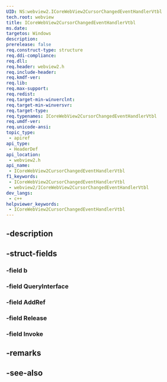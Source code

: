 ```yaml
---
UID: NS:webview2.ICoreWebView2CursorChangedEventHandlerVtbl
tech.root: webview
title: ICoreWebView2CursorChangedEventHandlerVtbl
ms.date: 
targetos: Windows
description: 
prerelease: false
req.construct-type: structure
req.ddi-compliance: 
req.dll: 
req.header: webview2.h
req.include-header: 
req.kmdf-ver: 
req.lib: 
req.max-support: 
req.redist: 
req.target-min-winverclnt: 
req.target-min-winversvr: 
req.target-type: 
req.typenames: ICoreWebView2CursorChangedEventHandlerVtbl
req.umdf-ver: 
req.unicode-ansi: 
topic_type:
 - apiref
api_type:
 - HeaderDef
api_location:
 - webview2.h
api_name:
 - ICoreWebView2CursorChangedEventHandlerVtbl
f1_keywords:
 - ICoreWebView2CursorChangedEventHandlerVtbl
 - webview2/ICoreWebView2CursorChangedEventHandlerVtbl
dev_langs:
 - c++
helpviewer_keywords:
 - ICoreWebView2CursorChangedEventHandlerVtbl
---
```


## -description

## -struct-fields

### -field b

### -field QueryInterface

### -field AddRef

### -field Release

### -field Invoke

## -remarks

## -see-also

